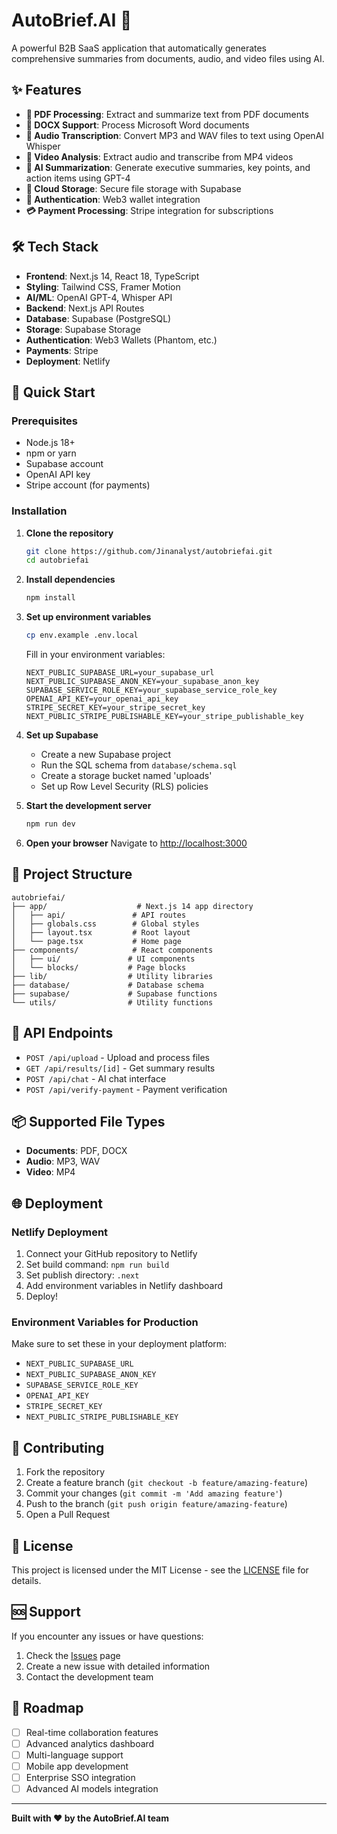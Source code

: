 # AutoBrief.AI 🚀

A powerful B2B SaaS application that automatically generates comprehensive summaries from documents, audio, and video files using AI.

## ✨ Features

- **📄 PDF Processing**: Extract and summarize text from PDF documents
- **📝 DOCX Support**: Process Microsoft Word documents
- **🎵 Audio Transcription**: Convert MP3 and WAV files to text using OpenAI Whisper
- **🎥 Video Analysis**: Extract audio and transcribe from MP4 videos
- **🤖 AI Summarization**: Generate executive summaries, key points, and action items using GPT-4
- **💾 Cloud Storage**: Secure file storage with Supabase
- **🔐 Authentication**: Web3 wallet integration
- **💳 Payment Processing**: Stripe integration for subscriptions

## 🛠️ Tech Stack

- **Frontend**: Next.js 14, React 18, TypeScript
- **Styling**: Tailwind CSS, Framer Motion
- **AI/ML**: OpenAI GPT-4, Whisper API
- **Backend**: Next.js API Routes
- **Database**: Supabase (PostgreSQL)
- **Storage**: Supabase Storage
- **Authentication**: Web3 Wallets (Phantom, etc.)
- **Payments**: Stripe
- **Deployment**: Netlify

## 🚀 Quick Start

### Prerequisites

- Node.js 18+ 
- npm or yarn
- Supabase account
- OpenAI API key
- Stripe account (for payments)

### Installation

1. **Clone the repository**
   ```bash
   git clone https://github.com/Jinanalyst/autobriefai.git
   cd autobriefai
   ```

2. **Install dependencies**
   ```bash
   npm install
   ```

3. **Set up environment variables**
   ```bash
   cp env.example .env.local
   ```
   
   Fill in your environment variables:
   ```env
   NEXT_PUBLIC_SUPABASE_URL=your_supabase_url
   NEXT_PUBLIC_SUPABASE_ANON_KEY=your_supabase_anon_key
   SUPABASE_SERVICE_ROLE_KEY=your_supabase_service_role_key
   OPENAI_API_KEY=your_openai_api_key
   STRIPE_SECRET_KEY=your_stripe_secret_key
   NEXT_PUBLIC_STRIPE_PUBLISHABLE_KEY=your_stripe_publishable_key
   ```

4. **Set up Supabase**
   - Create a new Supabase project
   - Run the SQL schema from `database/schema.sql`
   - Create a storage bucket named 'uploads'
   - Set up Row Level Security (RLS) policies

5. **Start the development server**
   ```bash
   npm run dev
   ```

6. **Open your browser**
   Navigate to [http://localhost:3000](http://localhost:3000)

## 📁 Project Structure

```
autobriefai/
├── app/                    # Next.js 14 app directory
│   ├── api/               # API routes
│   ├── globals.css        # Global styles
│   ├── layout.tsx         # Root layout
│   └── page.tsx           # Home page
├── components/            # React components
│   ├── ui/               # UI components
│   └── blocks/           # Page blocks
├── lib/                  # Utility libraries
├── database/             # Database schema
├── supabase/             # Supabase functions
└── utils/                # Utility functions
```

## 🔧 API Endpoints

- `POST /api/upload` - Upload and process files
- `GET /api/results/[id]` - Get summary results
- `POST /api/chat` - AI chat interface
- `POST /api/verify-payment` - Payment verification

## 📦 Supported File Types

- **Documents**: PDF, DOCX
- **Audio**: MP3, WAV  
- **Video**: MP4

## 🌐 Deployment

### Netlify Deployment

1. Connect your GitHub repository to Netlify
2. Set build command: `npm run build`
3. Set publish directory: `.next`
4. Add environment variables in Netlify dashboard
5. Deploy!

### Environment Variables for Production

Make sure to set these in your deployment platform:

- `NEXT_PUBLIC_SUPABASE_URL`
- `NEXT_PUBLIC_SUPABASE_ANON_KEY`
- `SUPABASE_SERVICE_ROLE_KEY`
- `OPENAI_API_KEY`
- `STRIPE_SECRET_KEY`
- `NEXT_PUBLIC_STRIPE_PUBLISHABLE_KEY`

## 🤝 Contributing

1. Fork the repository
2. Create a feature branch (`git checkout -b feature/amazing-feature`)
3. Commit your changes (`git commit -m 'Add amazing feature'`)
4. Push to the branch (`git push origin feature/amazing-feature`)
5. Open a Pull Request

## 📄 License

This project is licensed under the MIT License - see the [LICENSE](LICENSE) file for details.

## 🆘 Support

If you encounter any issues or have questions:

1. Check the [Issues](https://github.com/Jinanalyst/autobriefai/issues) page
2. Create a new issue with detailed information
3. Contact the development team

## 🚀 Roadmap

- [ ] Real-time collaboration features
- [ ] Advanced analytics dashboard
- [ ] Multi-language support
- [ ] Mobile app development
- [ ] Enterprise SSO integration
- [ ] Advanced AI models integration

---

**Built with ❤️ by the AutoBrief.AI team** 